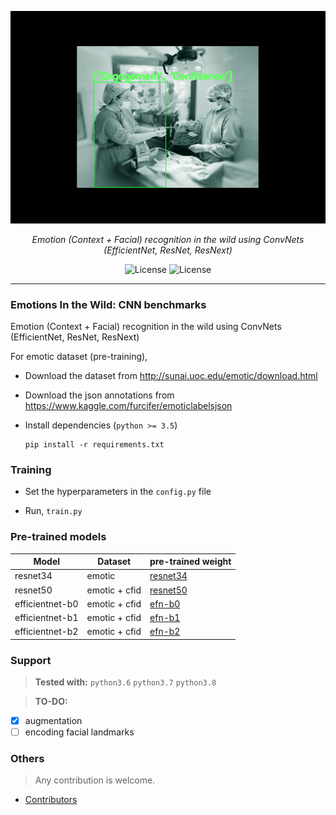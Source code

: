 <p align="center">
  <a href="#"><img src="data/demo_dataset.gif" alt="emotic"></a>
</p>
<p align="center">
    <em>Emotion (Context + Facial) recognition in the wild using ConvNets (EfficientNet, ResNet, ResNext)</em>
</p>
<p align="center">
<a href="https://www.python.org/downloads/release/python-360/" style="text-decoration: none;" target="_blank">
    <img src="https://img.shields.io/badge/python-3.6-blue.svg" alt="License">
</a>

<a href="https://pypi.org/project/audioperm/" style="text-decoration: none;" target="_blank">
    <img src="https://img.shields.io/pypi/l/audioperm?style=flat" alt="License">
</a>

</p>

---
### Emotions In the Wild: CNN benchmarks
Emotion (Context + Facial) recognition in the wild using ConvNets (EfficientNet, ResNet, ResNext) 

For emotic dataset (pre-training),

* Download the dataset from http://sunai.uoc.edu/emotic/download.html

* Download the json annotations from https://www.kaggle.com/furcifer/emoticlabelsjson

* Install dependencies (`python >= 3.5`)
    ```console
    pip install -r requirements.txt
    ```

### Training

* Set the hyperparameters in the `config.py` file

* Run, `train.py`

### Pre-trained models

| Model           | Dataset       | pre-trained weight                                                                  |
|-----------------|---------------|-------------------------------------------------------------------------------------|
| resnet34        | emotic        | [resnet34](https://gitlab.com/zabir.al.nazi/emotions-in-the-wild-pretrained-models) |
| resnet50        | emotic + cfid | [resnet50](https://gitlab.com/zabir.al.nazi/emotions-in-the-wild-pretrained-models) |
| efficientnet-b0 | emotic + cfid | [efn-b0](https://gitlab.com/zabir.al.nazi/emotions-in-the-wild-pretrained-models)   |
| efficientnet-b1 | emotic + cfid | [efn-b1](https://gitlab.com/zabir.al.nazi/emotions-in-the-wild-pretrained-models)   |
| efficientnet-b2 | emotic + cfid | [efn-b2](https://gitlab.com/zabir.al.nazi/emotions-in-the-wild-pretrained-models)   |

### Support

> **Tested with:** `python3.6` `python3.7` `python3.8`

> **TO-DO:**
 - [x] augmentation
 - [ ] encoding facial landmarks

### Others
> Any contribution is welcome. 
  - [Contributors](https://github.com/zabir-nabil/EmotionsInTheWild-CNN-Benchmarks/graphs/contributors)


